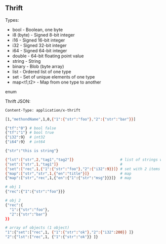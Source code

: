 Thrift
-

Types:
* bool - Boolean, one byte
* i8 (byte) - Signed 8-bit integer
* i16 - Signed 16-bit integer
* i32 - Signed 32-bit integer
* i64 - Signed 64-bit integer
* double - 64-bit floating point value
* string - String
* binary - Blob (byte array)
* list<t1> - Ordered list of one type
* set<t1> - Set of unique elements of one type
* map<t1,t2> - Map from one type to another

enum

Thrift JSON:
````sh
Content-Type: application/x-thrift

[1,"methondName",1,0,{"1":{"str":"foo"},"2":{"str":"bar"}}]

{"tf":"0"} # bool false
{"tf":"1"} # bool true
{"i32":9}  # int32
{"i64":9}  # int64

{"str":"this is string"}

{"lst":["str",2,"tag1","tag2"]}                     # list of strings with length 2
{"set":["str",1,"tag1"]}                            #
{"set":["rec",1,{"1":{"str":"foo"},"2":{"i32":9}}]} # set with 2 items
{"map":["str","str",1,{"en":"title"}]}              # map
{"map":["str","rec",1,{"en":{"1":{"str":"msg"}}}]}  # map

# obj 1
{"rec":{"1":{"str":"foo"}}}

# obj 2
{"rec":{
  "1":{"str":"foo"},
  "2":{"str":"bar"}
}}

# array of objects (1 object)
"1":{"set":["rec",1, {"1":{"str":"ok"},"2":{"i32":200}} ]}
"2":{"lst":["rec",1, {"1":{"str":"ok"}} ]}
````
